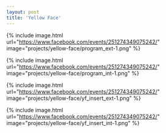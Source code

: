 ```yaml
---
layout: post
title: 'Yellow Face'
---
```


{% include image.html url="https://www.facebook.com/events/251274349075242/" image="projects/yellow-face/program_ext-1.png" %}

{% include image.html url="https://www.facebook.com/events/251274349075242/" image="projects/yellow-face/program_int-1.png" %}

{% include image.html url="https://www.facebook.com/events/251274349075242/" image="projects/yellow-face/yf_insert_ext-1.png" %}

{% include image.html url="https://www.facebook.com/events/251274349075242/" image="projects/yellow-face/yf_insert_int-1.png" %}
